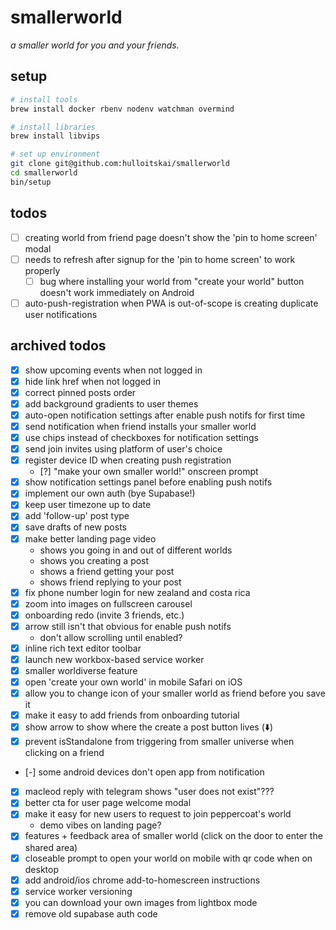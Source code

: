 # smallerworld

_a smaller world for you and your friends._

## setup

```bash
# install tools
brew install docker rbenv nodenv watchman overmind

# install libraries
brew install libvips

# set up environment
git clone git@github.com:hulloitskai/smallerworld
cd smallerworld
bin/setup
```

## todos

- [ ] creating world from friend page doesn't show the 'pin to home screen'
      modal
- [ ] needs to refresh after signup for the 'pin to home screen' to work
      properly
  - [ ] bug where installing your world from "create your world" button doesn't
        work immediately on Android
- [ ] auto-push-registration when PWA is out-of-scope is creating duplicate user
      notifications

## archived todos

- [x] show upcoming events when not logged in
- [x] hide link href when not logged in
- [x] correct pinned posts order
- [x] add background gradients to user themes
- [x] auto-open notification settings after enable push notifs for first time
- [x] send notification when friend installs your smaller world
- [x] use chips instead of checkboxes for notification settings
- [x] send join invites using platform of user's choice
- [x] register device ID when creating push registration
  - [?] "make your own smaller world!" onscreen prompt
- [x] show notification settings panel before enabling push notifs
- [x] implement our own auth (bye Supabase!)
- [x] keep user timezone up to date
- [x] add 'follow-up' post type
- [x] save drafts of new posts
- [x] make better landing page video
  - shows you going in and out of different worlds
  - shows you creating a post
  - shows a friend getting your post
  - shows friend replying to your post
- [x] fix phone number login for new zealand and costa rica
- [x] zoom into images on fullscreen carousel
- [x] onboarding redo (invite 3 friends, etc.)
- [x] arrow still isn't that obvious for enable push notifs
  - don't allow scrolling until enabled?
- [x] inline rich text editor toolbar
- [x] launch new workbox-based service worker
- [x] smaller worldiverse feature
- [x] open 'create your own world' in mobile Safari on iOS
- [x] allow you to change icon of your smaller world as friend before you save
      it
- [x] make it easy to add friends from onboarding tutorial
- [x] show arrow to show where the create a post button lives (⬇️)
- [x] prevent isStandalone from triggering from smaller universe when clicking
      on a friend
- [-] some android devices don't open app from notification
- [x] macleod reply with telegram shows "user does not exist"???
- [x] better cta for user page welcome modal
- [x] make it easy for new users to request to join peppercoat's world
  - demo vibes on landing page?
- [x] features + feedback area of smaller world (click on the door to enter
      the shared area)
- [x] closeable prompt to open your world on mobile with qr code when on desktop
- [x] add android/ios chrome add-to-homescreen instructions
- [x] service worker versioning
- [x] you can download your own images from lightbox mode
- [x] remove old supabase auth code
